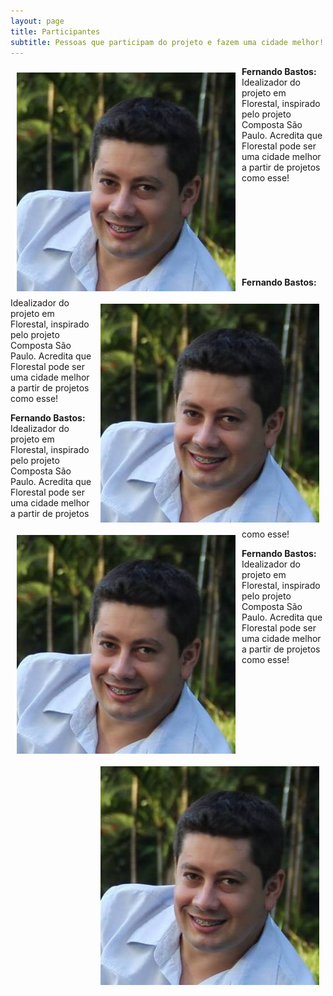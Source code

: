 ```yaml
---
layout: page
title: Participantes
subtitle: Pessoas que participam do projeto e fazem uma cidade melhor!
---
```


<img src="/img/Fotos/Fernando.jpg" alt="Fernando" align="left" height="350" width="350" style="margin:10px">**Fernando Bastos:** Idealizador do projeto em Florestal, inspirado pelo projeto Composta São Paulo. Acredita que Florestal pode ser uma cidade melhor a partir de projetos como esse!
<br/><br/><br/><br/><br/><br/><br/><br/><br/>

<img src="/img/Fotos/Fernando.jpg" alt="Fernando" align="right" height="350" width="350" style="margin:10px">**Fernando Bastos:** Idealizador do projeto em Florestal, inspirado pelo projeto Composta São Paulo. Acredita que Florestal pode ser uma cidade melhor a partir de projetos como esse!

<img src="/img/Fotos/Fernando.jpg" alt="Fernando" align="left" height="350" width="350" style="margin:10px">**Fernando Bastos:** Idealizador do projeto em Florestal, inspirado pelo projeto Composta São Paulo. Acredita que Florestal pode ser uma cidade melhor a partir de projetos como esse!

<img src="/img/Fotos/Fernando.jpg" alt="Fernando" align="right" height="350" width="350" style="margin:10px">**Fernando Bastos:** Idealizador do projeto em Florestal, inspirado pelo projeto Composta São Paulo. Acredita que Florestal pode ser uma cidade melhor a partir de projetos como esse!
